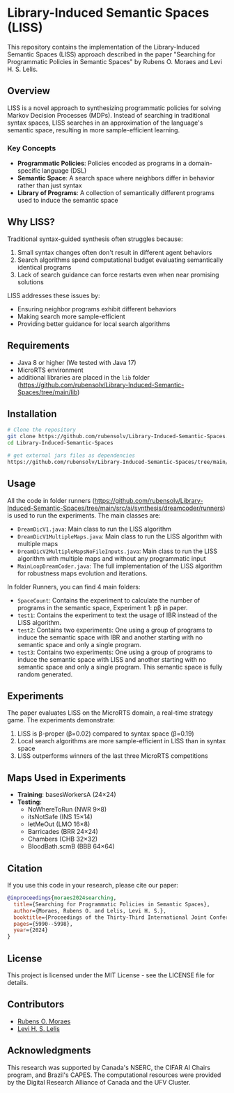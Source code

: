 # Library-Induced Semantic Spaces (LISS)

This repository contains the implementation of the Library-Induced Semantic Spaces (LISS) approach described in the paper "Searching for Programmatic Policies in Semantic Spaces" by Rubens O. Moraes and Levi H. S. Lelis.

## Overview

LISS is a novel approach to synthesizing programmatic policies for solving Markov Decision Processes (MDPs). Instead of searching in traditional syntax spaces, LISS searches in an approximation of the language's semantic space, resulting in more sample-efficient learning.

### Key Concepts

- **Programmatic Policies**: Policies encoded as programs in a domain-specific language (DSL)
- **Semantic Space**: A search space where neighbors differ in behavior rather than just syntax
- **Library of Programs**: A collection of semantically different programs used to induce the semantic space

## Why LISS?

Traditional syntax-guided synthesis often struggles because:
1. Small syntax changes often don't result in different agent behaviors
2. Search algorithms spend computational budget evaluating semantically identical programs
3. Lack of search guidance can force restarts even when near promising solutions

LISS addresses these issues by:
- Ensuring neighbor programs exhibit different behaviors
- Making search more sample-efficient
- Providing better guidance for local search algorithms


## Requirements

- Java 8 or higher (We tested with Java 17)
- MicroRTS environment
- additional libraries are placed in the `lib` folder (https://github.com/rubensolv/Library-Induced-Semantic-Spaces/tree/main/lib)

## Installation

```bash
# Clone the repository
git clone https://github.com/rubensolv/Library-Induced-Semantic-Spaces.git
cd Library-Induced-Semantic-Spaces

# get external jars files as dependencies
https://github.com/rubensolv/Library-Induced-Semantic-Spaces/tree/main/lib
```

## Usage

All the code in folder  runners (https://github.com/rubensolv/Library-Induced-Semantic-Spaces/tree/main/src/ai/synthesis/dreamcoder/runners) is used to run the experiments. The main classes are:
- `DreamDicV1.java`: Main class to run the LISS algorithm
- `DreamDicV1MultipleMaps.java`: Main class to run the LISS algorithm with multiple maps
- `DreamDicV2MultipleMapsNoFileInputs.java`: Main class to run the LISS algorithm with multiple maps and without any programmatic input
- `MainLoopDreamCoder.java`: The full implementation of the LISS algorithm for robustness maps evolution and iterations.

In folder Runners, you can find 4 main folders:
- `SpaceCount`: Contains the experiment to calculate the number of programs in the semantic space, Experiment 1: pβ in paper.
- `test1`: Contains the experiment to text the usage of IBR instead of the LISS algorithm.
- `test2`: Contains two experiments: One using a group of programs to induce the semantic space with IBR and another starting with no semantic space and only a single program.
- `test3`: Contains two experiments: One using a group of programs to induce the semantic space with LISS and another starting with no semantic space and only a single program. This semantic space is fully random generated.


## Experiments

The paper evaluates LISS on the MicroRTS domain, a real-time strategy game. The experiments demonstrate:

1. LISS is β-proper (β=0.02) compared to syntax space (β=0.19)
2. Local search algorithms are more sample-efficient in LISS than in syntax space
3. LISS outperforms winners of the last three MicroRTS competitions


## Maps Used in Experiments

- **Training**: basesWorkersA (24×24)
- **Testing**:
  - NoWhereToRun (NWR 9×8)
  - itsNotSafe (INS 15×14)
  - letMeOut (LMO 16×8)
  - Barricades (BRR 24×24)
  - Chambers (CHB 32×32)
  - BloodBath.scmB (BBB 64×64)

## Citation

If you use this code in your research, please cite our paper:

```bibtex
@inproceedings{moraes2024searching,
  title={Searching for Programmatic Policies in Semantic Spaces},
  author={Moraes, Rubens O. and Lelis, Levi H. S.},
  booktitle={Proceedings of the Thirty-Third International Joint Conference on Artificial Intelligence (IJCAI-24)},
  pages={5990--5998},
  year={2024}
}
```

## License

This project is licensed under the MIT License - see the LICENSE file for details.

## Contributors

- [Rubens O. Moraes](https://github.com/rubensolv)
- [Levi H. S. Lelis](https://github.com/levilelis)

## Acknowledgments

This research was supported by Canada's NSERC, the CIFAR AI Chairs program, and Brazil's CAPES. The computational resources were provided by the Digital Research Alliance of Canada and the UFV Cluster.
